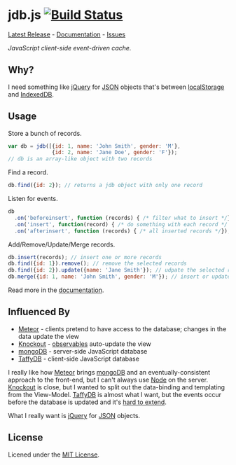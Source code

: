 # jdb.js  [![Build Status](https://travis-ci.org/metaist/jdb.js.svg?branch=master)](https://travis-ci.org/metaist/jdb.js)
[Latest Release] - [Documentation] - [Issues]

_JavaScript client-side event-driven cache._

[Latest Release]: https://github.com/metaist/jdb.js/releases/latest
[Documentation]: https://github.com/metaist/jdb.js/wiki
[Issues]: https://github.com/metaist/jdb.js/issues

## Why?
I need something like [jQuery] for [JSON] objects that's between
[localStorage] and [IndexedDB].

[jQuery]: http://jquery.com/
[JSON]: http://www.json.org/
[localStorage]: http://dev.w3.org/html5/webstorage/
[IndexedDB]: http://www.w3.org/TR/IndexedDB/

## Usage
Store a bunch of records.
```javascript
var db = jdb([{id: 1, name: 'John Smith', gender: 'M'},
              {id: 2, name: 'Jane Doe', gender: 'F'});
// db is an array-like object with two records
```

Find a record.
```javascript
db.find({id: 2}); // returns a jdb object with only one record
```

Listen for events.
```javascript
db
  .on('beforeinsert', function (records) { /* filter what to insert */})
  .on('insert', function(record) { /* do something with each record */ })
  .on('afterinsert', function (records) { /* all inserted records */});
```

Add/Remove/Update/Merge records.
```javascript
db.insert(records); // insert one or more records
db.find({id: 1}).remove(); // remove the selected records
db.find({id: 2}).update({name: 'Jane Smith'}); // udpate the selected records
db.merge({id: 1, name: 'John Smith', gender: 'M'}); // insert or update
```

Read more in the [documentation].

## Influenced By
  - [Meteor] - clients pretend to have access to the database;
    changes in the data update the view
  - [Knockout] - [observables][ko-1] auto-update the view
  - [mongoDB] - server-side JavaScript database
  - [TaffyDB] - client-side JavaScript database

I really like how [Meteor] brings [mongoDB] and an eventually-consistent
approach to the front-end, but I can't always use [Node] on the server.
[Knockout] is close, but I wanted to split out the data-binding and templating
from the View-Model. [TaffyDB] is almost what I want, but the events occur
before the database is updated and it's [hard to extend][taffy-1].

What I really want is [jQuery] for [JSON] objects.

[Meteor]: https://www.meteor.com/
[Node]: http://nodejs.org/
[Knockout]: http://knockoutjs.com/
[mongoDB]: http://www.mongodb.org/
[TaffyDB]: http://www.taffydb.com/

[ko-1]: http://knockoutjs.com/documentation/observables.html
[taffy-1]: https://github.com/typicaljoe/taffydb/blob/master/taffy.js

## License
Licened under the [MIT License].

[MIT License]: http://opensource.org/licenses/MIT
